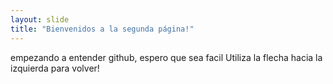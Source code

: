 ```yaml
---
layout: slide
title: "Bienvenidos a la segunda página!"
---
```

empezando a entender github, espero que sea facil 
Utiliza la flecha hacia la izquierda para volver!
